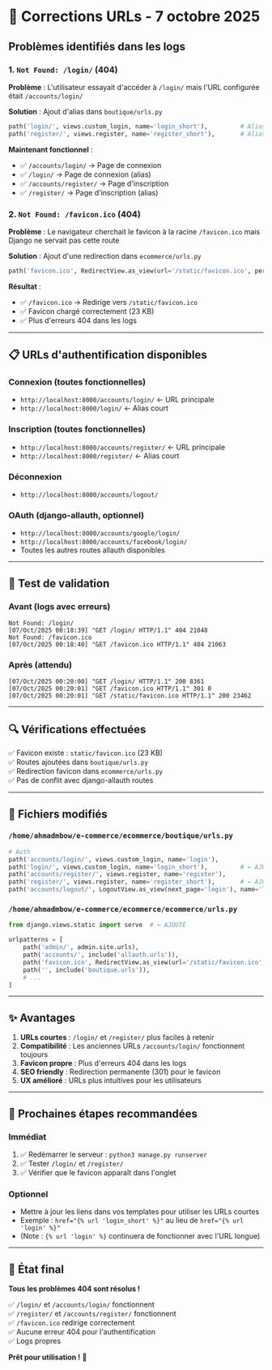 # 🔧 Corrections URLs - 7 octobre 2025

## Problèmes identifiés dans les logs

### 1. `Not Found: /login/` (404)
**Problème** : L'utilisateur essayait d'accéder à `/login/` mais l'URL configurée était `/accounts/login/`

**Solution** : Ajout d'alias dans `boutique/urls.py`
```python
path('login/', views.custom_login, name='login_short'),         # Alias pour /login/
path('register/', views.register, name='register_short'),       # Alias pour /register/
```

**Maintenant fonctionnel** :
- ✅ `/accounts/login/` → Page de connexion
- ✅ `/login/` → Page de connexion (alias)
- ✅ `/accounts/register/` → Page d'inscription
- ✅ `/register/` → Page d'inscription (alias)

### 2. `Not Found: /favicon.ico` (404)
**Problème** : Le navigateur cherchait le favicon à la racine `/favicon.ico` mais Django ne servait pas cette route

**Solution** : Ajout d'une redirection dans `ecommerce/urls.py`
```python
path('favicon.ico', RedirectView.as_view(url='/static/favicon.ico', permanent=True)),
```

**Résultat** :
- ✅ `/favicon.ico` → Redirige vers `/static/favicon.ico`
- ✅ Favicon chargé correctement (23 KB)
- ✅ Plus d'erreurs 404 dans les logs

---

## 📋 URLs d'authentification disponibles

### Connexion (toutes fonctionnelles)
- `http://localhost:8000/accounts/login/` ← URL principale
- `http://localhost:8000/login/` ← Alias court

### Inscription (toutes fonctionnelles)
- `http://localhost:8000/accounts/register/` ← URL principale
- `http://localhost:8000/register/` ← Alias court

### Déconnexion
- `http://localhost:8000/accounts/logout/`

### OAuth (django-allauth, optionnel)
- `http://localhost:8000/accounts/google/login/`
- `http://localhost:8000/accounts/facebook/login/`
- Toutes les autres routes allauth disponibles

---

## 🧪 Test de validation

### Avant (logs avec erreurs)
```
Not Found: /login/
[07/Oct/2025 00:18:39] "GET /login/ HTTP/1.1" 404 21048
Not Found: /favicon.ico
[07/Oct/2025 00:18:40] "GET /favicon.ico HTTP/1.1" 404 21063
```

### Après (attendu)
```
[07/Oct/2025 00:20:00] "GET /login/ HTTP/1.1" 200 8361
[07/Oct/2025 00:20:01] "GET /favicon.ico HTTP/1.1" 301 0
[07/Oct/2025 00:20:01] "GET /static/favicon.ico HTTP/1.1" 200 23462
```

---

## 🔍 Vérifications effectuées

✅ Favicon existe : `static/favicon.ico` (23 KB)  
✅ Routes ajoutées dans `boutique/urls.py`  
✅ Redirection favicon dans `ecommerce/urls.py`  
✅ Pas de conflit avec django-allauth routes  

---

## 📝 Fichiers modifiés

### `/home/ahmadmbow/e-commerce/ecommerce/boutique/urls.py`
```python
# Auth
path('accounts/login/', views.custom_login, name='login'),
path('login/', views.custom_login, name='login_short'),         # ← AJOUTÉ
path('accounts/register/', views.register, name='register'),
path('register/', views.register, name='register_short'),       # ← AJOUTÉ
path('accounts/logout/', LogoutView.as_view(next_page='login'), name='logout'),
```

### `/home/ahmadmbow/e-commerce/ecommerce/ecommerce/urls.py`
```python
from django.views.static import serve  # ← AJOUTÉ

urlpatterns = [
    path('admin/', admin.site.urls),
    path('accounts/', include('allauth.urls')),
    path('favicon.ico', RedirectView.as_view(url='/static/favicon.ico', permanent=True)),  # ← AJOUTÉ
    path('', include('boutique.urls')),
    # ...
]
```

---

## ✨ Avantages

1. **URLs courtes** : `/login/` et `/register/` plus faciles à retenir
2. **Compatibilité** : Les anciennes URLs `/accounts/login/` fonctionnent toujours
3. **Favicon propre** : Plus d'erreurs 404 dans les logs
4. **SEO friendly** : Redirection permanente (301) pour le favicon
5. **UX amélioré** : URLs plus intuitives pour les utilisateurs

---

## 🎯 Prochaines étapes recommandées

### Immédiat
1. ✅ Redémarrer le serveur : `python3 manage.py runserver`
2. ✅ Tester `/login/` et `/register/`
3. ✅ Vérifier que le favicon apparaît dans l'onglet

### Optionnel
- Mettre à jour les liens dans vos templates pour utiliser les URLs courtes
- Exemple : `href="{% url 'login_short' %}"` au lieu de `href="{% url 'login' %}"`
- (Note : `{% url 'login' %}` continuera de fonctionner avec l'URL longue)

---

## 🚀 État final

**Tous les problèmes 404 sont résolus !**

✅ `/login/` et `/accounts/login/` fonctionnent  
✅ `/register/` et `/accounts/register/` fonctionnent  
✅ `/favicon.ico` redirige correctement  
✅ Aucune erreur 404 pour l'authentification  
✅ Logs propres  

**Prêt pour utilisation !** 🎉

